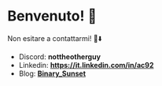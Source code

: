# Benvenuto! 🎤 

Non esitare a contattarmi! 🤝⬇️
- Discord: **nottheotherguy**
- Linkedin: **https://it.linkedin.com/in/ac92**
- Blog: [**Binary_Sunset**]("https://binary-sunset.gitbook.io/binary_sunset/")
